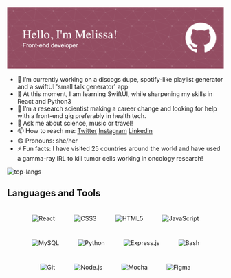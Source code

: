 <img src="https://github.com/misathemeb/misathemeb/blob/main/github-header-image.png?raw=true" alt="banner that says Hello, I'm Melissa! Front-end developer on a brick red background with white text">




- 🔭 I’m currently working on a discogs dupe, spotify-like playlist generator and a swiftUI 'small talk generator' app
- 🌱 At this moment, I am learning SwiftUI, while sharpening my skills in React and Python3
- 🤔 I’m a research scientist making a career change and looking for help with a front-end gig preferably in health tech.
- 💬 Ask me about science, music or travel!
- 📫 How to reach me: [Twitter](https://twitter.com/misathemeb) [Instagram](https://www.instagram.com/misathemeb/) [Linkedin](https://www.linkedin.com/in/melissa-bridi-ba8103122/)
- 😄 Pronouns: she/her
- ⚡ Fun facts: I have visited 25 countries around the world and have used a gamma-ray IRL to kill tumor cells working in oncology research!

![top-langs](https://github-readme-stats.vercel.app/api/top-langs/?username=misathemeb&layout=compact)

## Languages and Tools  
<div align="center">  
<img style="margin: 20px" src="https://profilinator.rishav.dev/skills-assets/react-original-wordmark.svg" alt="React" height="50" />  
<img style="margin: 20px" src="https://profilinator.rishav.dev/skills-assets/css3-original-wordmark.svg" alt="CSS3" height="50" />  
<img style="margin: 20px" src="https://profilinator.rishav.dev/skills-assets/html5-original-wordmark.svg" alt="HTML5" height="50" />  
<img style="margin: 20px" src="https://profilinator.rishav.dev/skills-assets/javascript-original.svg" alt="JavaScript" height="50" />  
<img style="margin: 20px" src="https://profilinator.rishav.dev/skills-assets/mysql-original-wordmark.svg" alt="MySQL" height="50" />  
<img style="margin: 20px" src="https://profilinator.rishav.dev/skills-assets/python-original.svg" alt="Python" height="50" />  
<img style="margin: 20px" src="https://profilinator.rishav.dev/skills-assets/express-original-wordmark.svg" alt="Express.js" height="50" />  
<img style="margin: 20px" src="https://profilinator.rishav.dev/skills-assets/gnu_bash-icon.svg" alt="Bash" height="50" />  
<img style="margin: 20px" src="https://profilinator.rishav.dev/skills-assets/git-scm-icon.svg" alt="Git" height="50" />  
<img style="margin: 20px" src="https://profilinator.rishav.dev/skills-assets/nodejs-original-wordmark.svg" alt="Node.js" height="50" />  
<img style="margin: 20px" src="https://profilinator.rishav.dev/skills-assets/mocha.png" alt="Mocha" height="50" />  
<img style="margin: 20px" src="https://profilinator.rishav.dev/skills-assets/figma-icon.svg" alt="Figma" height="50" />  
</div>  

